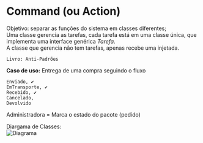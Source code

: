  # Command (ou Action)

Objetivo: separar as funções do sistema em classes diferentes;  
Uma classe gerencia as tarefas, cada tarefa está em uma classe única, que implementa uma interface genérica *Tarefa*.  
A classe que gerencia não tem tarefas, apenas recebe uma injetada.

```Livro: Anti-Padrões```

**Caso de uso:** Entrega de uma compra seguindo o fluxo  
````
Enviado, ✔
EmTransporte, ✔
Recebido, ✔ 
Cancelado, 
Devolvido 
````

Administradora = Marca o estado do pacote (pedido)

Diargama de Classes:  
![Diagrama](diagrama.png)